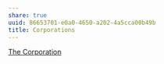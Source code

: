```yaml
---
share: true
uuid: 86653701-e0a0-4650-a202-4a5cca00b49b
title: Corporations
---
```

[The Corporation](/776e0112-44d5-45bf-9c54-4d6ca6af36bf)